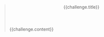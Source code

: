 <blockquote class="challenge {{challenge.lang}}">
    <header>{{challenge.title}}</header>
    {{challenge.content}}
</blockquote>